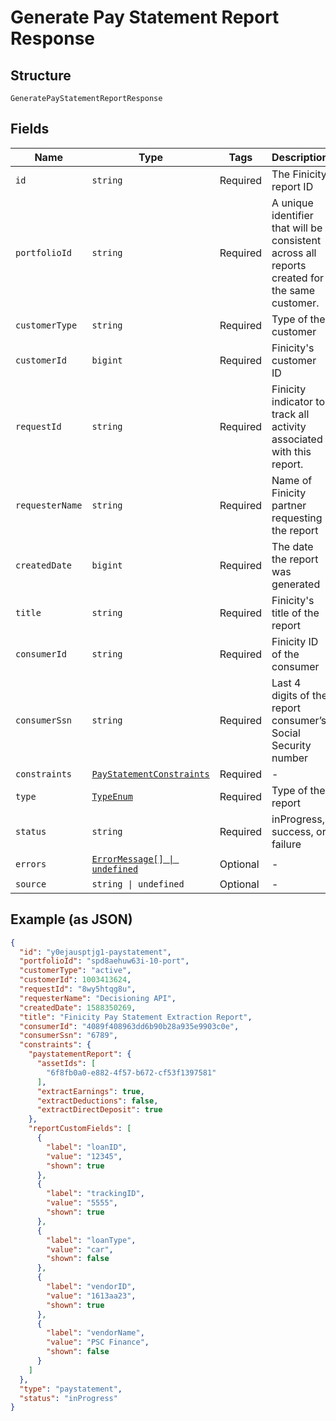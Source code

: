 
# Generate Pay Statement Report Response

## Structure

`GeneratePayStatementReportResponse`

## Fields

| Name | Type | Tags | Description |
|  --- | --- | --- | --- |
| `id` | `string` | Required | The Finicity report ID |
| `portfolioId` | `string` | Required | A unique identifier that will be consistent across all reports created for the same customer. |
| `customerType` | `string` | Required | Type of the customer |
| `customerId` | `bigint` | Required | Finicity's customer ID |
| `requestId` | `string` | Required | Finicity indicator to track all activity associated with this report. |
| `requesterName` | `string` | Required | Name of Finicity partner requesting the report |
| `createdDate` | `bigint` | Required | The date the report was generated |
| `title` | `string` | Required | Finicity's title of the report |
| `consumerId` | `string` | Required | Finicity ID of the consumer |
| `consumerSsn` | `string` | Required | Last 4 digits of the report consumer’s Social Security number |
| `constraints` | [`PayStatementConstraints`](../../doc/models/pay-statement-constraints.md) | Required | - |
| `type` | [`TypeEnum`](../../doc/models/type-enum.md) | Required | Type of the report |
| `status` | `string` | Required | inProgress, success, or failure |
| `errors` | [`ErrorMessage[] \| undefined`](../../doc/models/error-message.md) | Optional | - |
| `source` | `string \| undefined` | Optional | - |

## Example (as JSON)

```json
{
  "id": "y0ejausptjg1-paystatement",
  "portfolioId": "spd8aehuw63i-10-port",
  "customerType": "active",
  "customerId": 1003413624,
  "requestId": "8wy5htqg8u",
  "requesterName": "Decisioning API",
  "createdDate": 1588350269,
  "title": "Finicity Pay Statement Extraction Report",
  "consumerId": "4089f408963dd6b90b28a935e9903c0e",
  "consumerSsn": "6789",
  "constraints": {
    "paystatementReport": {
      "assetIds": [
        "6f8fb0a0-e882-4f57-b672-cf53f1397581"
      ],
      "extractEarnings": true,
      "extractDeductions": false,
      "extractDirectDeposit": true
    },
    "reportCustomFields": [
      {
        "label": "loanID",
        "value": "12345",
        "shown": true
      },
      {
        "label": "trackingID",
        "value": "5555",
        "shown": true
      },
      {
        "label": "loanType",
        "value": "car",
        "shown": false
      },
      {
        "label": "vendorID",
        "value": "1613aa23",
        "shown": true
      },
      {
        "label": "vendorName",
        "value": "PSC Finance",
        "shown": false
      }
    ]
  },
  "type": "paystatement",
  "status": "inProgress"
}
```

